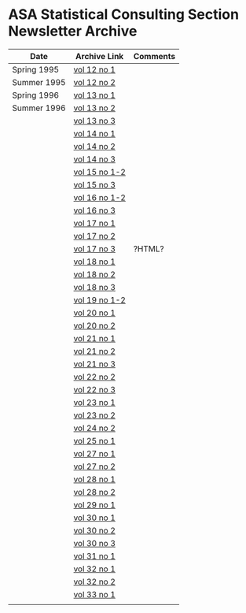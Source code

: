 # ASA Statistical Consulting Section Newsletter Archive 



|Date|Archive Link|Comments|
|---|---|---|
|Spring 1995 | [vol 12 no 1](https://web.archive.org/web/20070331051646id_/http://www.amstat.org:80/sections/cnsl/newsletter/pdf_archive/vol12no1.pdf) ||
|Summer 1995 | [vol 12 no 2](https://web.archive.org/web/20070331051646id_/http://www.amstat.org:80/sections/cnsl/newsletter/pdf_archive/vol12no2.pdf)||
|Spring 1996 |[vol 13 no 1](https://web.archive.org/web/20070331051646id_/http://www.amstat.org:80/sections/cnsl/newsletter/pdf_archive/vol13no1.pdf)||
|Summer 1996 |[vol 13 no 2](https://web.archive.org/web/20070331051646id_/http://www.amstat.org:80/sections/cnsl/newsletter/pdf_archive/vol13no2.pdf)||
||[vol 13 no 3](https://web.archive.org/web/20070331051646id_/http://www.amstat.org:80/sections/cnsl/newsletter/pdf_archive/vol13no3.pdf)||
||[vol 14 no 1](https://web.archive.org/web/20070331051646/http://www.amstat.org:80/sections/cnsl/newsletter/pdf_archive/vol14no1.pdf)||
||[vol 14 no 2](https://web.archive.org/web/20070331051646/http://www.amstat.org:80/sections/cnsl/newsletter/pdf_archive/vol14no2.pdf)||
||[vol 14 no 3](https://web.archive.org/web/20070331051646/http://www.amstat.org:80/sections/cnsl/newsletter/pdf_archive/vol14no3.pdf)||
||[vol 15 no 1-2](https://web.archive.org/web/20070331051646/http://www.amstat.org:80/sections/cnsl/newsletter/pdf_archive/vol15no1-2.pdf)||
||[vol 15 no 3](https://web.archive.org/web/20070331051646/http://www.amstat.org:80/sections/cnsl/newsletter/pdf_archive/vol15no3.pdf)||
||[vol 16 no 1-2](https://web.archive.org/web/20070331051646/http://www.amstat.org:80/sections/cnsl/newsletter/pdf_archive/vol16no1-2.pdf)||
||[vol 16 no 3](https://web.archive.org/web/20070331051646/http://www.amstat.org:80/sections/cnsl/newsletter/pdf_archive/vol16no3.pdf)||
||[vol 17 no 1](https://web.archive.org/web/20070331051646/http://www.amstat.org:80/sections/cnsl/newsletter/pdf_archive/vol17no1.pdf)||
||[vol 17 no 2](https://web.archive.org/web/20070331051646/http://www.amstat.org:80/sections/cnsl/newsletter/pdf_archive/vol17no2.pdf)||
||[vol 17 no 3](https://web.archive.org/web/20080226022338/http://www.amstat.org:80/sections/cnsl/newsletter/html_archive/vol17no3.html)| ?HTML? |
||[vol 18 no 1](https://web.archive.org/web/20070331051646/http://www.amstat.org:80/sections/cnsl/newsletter/pdf_archive/vol18no1.pdf)||
||[vol 18 no 2](https://web.archive.org/web/20070331051646/http://www.amstat.org:80/sections/cnsl/newsletter/pdf_archive/vol18no2.pdf)||
||[vol 18 no 3](https://web.archive.org/web/20070331051646/http://www.amstat.org:80/sections/cnsl/newsletter/pdf_archive/vol18no3.pdf)||
||[vol 19 no 1-2](https://web.archive.org/web/20070331051646/http://www.amstat.org:80/sections/cnsl/newsletter/pdf_archive/vol19no1-2.pdf)||
||[vol 20 no 1](https://web.archive.org/web/20070331051646/http://www.amstat.org:80/sections/cnsl/newsletter/pdf_archive/vol20no1.pdf)||
||[vol 20 no 2](https://web.archive.org/web/20070331051646/http://www.amstat.org:80/sections/cnsl/newsletter/pdf_archive/vol20no2.pdf)||
||[vol 21 no 1](https://web.archive.org/web/20070331051646/http://www.amstat.org:80/sections/cnsl/newsletter/pdf_archive/vol21no1.pdf)||
||[vol 21 no 2](https://web.archive.org/web/20070331051646/http://www.amstat.org:80/sections/cnsl/newsletter/pdf_archive/vol21no2.pdf)||
||[vol 21 no 3](https://web.archive.org/web/20070331051646/http://www.amstat.org:80/sections/cnsl/newsletter/pdf_archive/vol21no3.pdf)||
||[vol 22 no 2](https://web.archive.org/web/20070331051646/http://www.amstat.org:80/sections/cnsl/newsletter/pdf_archive/vol22no2.pdf)||
||[vol 22 no 3](https://web.archive.org/web/20070331051646/http://www.amstat.org:80/sections/cnsl/newsletter/pdf_archive/vol22no3.pdf)||
||[vol 23 no 1](https://web.archive.org/web/20070331051646/http://www.amstat.org:80/sections/cnsl/newsletter/pdf_archive/vol23no1.pdf)||
||[vol 23 no 2](https://web.archive.org/web/20070331051646/http://www.amstat.org:80/sections/cnsl/newsletter/pdf_archive/vol23no2.pdf)||
||[vol 24 no 2](https://web.archive.org/web/20220302214037/https://www.glaserconsult.com/docs/editorials/vol24no2.pdf)||
||[vol 25 no 1](https://web.archive.org/web/20130307024532/http://www.amstat.org/sections/cnsl/newsletter/pdf_archive/vol25no1.pdf)||
||[vol 27 no 1](https://web.archive.org/web/20210331051646/https://higherlogicdownload.s3.amazonaws.com/AMSTAT/f6e8f6fd-6343-44e2-aa52-8b4e405c5457/UploadedImages/Newsletters/2010%20v27.1%20CNSL%20Newsletter.pdf)||
||[vol 27 no 2](https://web.archive.org/web/20210331051646/https://higherlogicdownload.s3.amazonaws.com/AMSTAT/f6e8f6fd-6343-44e2-aa52-8b4e405c5457/UploadedImages/Newsletters/2010%20v27.2%20CNSL%20Newsletter.pdf)||
||[vol 28 no 1](https://web.archive.org/web/20210331051646/https://higherlogicdownload.s3.amazonaws.com/AMSTAT/f6e8f6fd-6343-44e2-aa52-8b4e405c5457/UploadedImages/Newsletters/2011%20v28.1%20CNSL%20Newsletter.pdf)||
||[vol 28 no 2](https://web.archive.org/web/20210331051646/https://higherlogicdownload.s3.amazonaws.com/AMSTAT/f6e8f6fd-6343-44e2-aa52-8b4e405c5457/UploadedImages/Newsletters/2011%20v28.2%20CNSL%20Newsletter.pdf)||
||[vol 29 no 1](https://web.archive.org/web/20210331051646/https://higherlogicdownload.s3.amazonaws.com/AMSTAT/f6e8f6fd-6343-44e2-aa52-8b4e405c5457/UploadedImages/Newsletters/2012%20v29.1%20CNSL%20Newsletter.pdf)||
||[vol 30 no 1](https://web.archive.org/web/20210331051646/https://higherlogicdownload.s3.amazonaws.com/AMSTAT/f6e8f6fd-6343-44e2-aa52-8b4e405c5457/UploadedImages/Newsletters/2014%20v30.1%20CNSL%20Newsletter.pdf)||
||[vol 30 no 2](https://web.archive.org/web/20210331051646/https://higherlogicdownload.s3.amazonaws.com/AMSTAT/f6e8f6fd-6343-44e2-aa52-8b4e405c5457/UploadedImages/Newsletters/2014%20v30.2%20CNSL%20Newsletter.pdf)||
||[vol 30 no 3](https://web.archive.org/web/20210331051646/https://higherlogicdownload.s3.amazonaws.com/AMSTAT/f6e8f6fd-6343-44e2-aa52-8b4e405c5457/UploadedFiles/StatisticalConsultant_v30no3.pdf)||
||[vol 31 no 1](https://web.archive.org/web/20210331051646/https://higherlogicdownload.s3.amazonaws.com/AMSTAT/f6e8f6fd-6343-44e2-aa52-8b4e405c5457/UploadedImages/StatisticalConsultant_v31no1.pdf)||
||[vol 32 no 1](https://web.archive.org/web/20210331051646/https://higherlogicdownload.s3.amazonaws.com/AMSTAT/f6e8f6fd-6343-44e2-aa52-8b4e405c5457/UploadedImages/StatisticalConsultant_v32no1.pdf)||
||[vol 32 no 2](https://web.archive.org/web/20210331051646/https://higherlogicdownload.s3.amazonaws.com/AMSTAT/f6e8f6fd-6343-44e2-aa52-8b4e405c5457/UploadedImages/Newsletters/2000s/StatisticalConsultant_v32no2.pdf)||
||[vol 33 no 1](https://web.archive.org/web/20210331051646/https://higherlogicdownload.s3.amazonaws.com/AMSTAT/f6e8f6fd-6343-44e2-aa52-8b4e405c5457/UploadedImages/Newsletters/2000s/StatisticalConsultant_Vol33No1.pdf)||
||[](https://web.archive.org/web/20210331051646/https://higherlogicdownload.s3.amazonaws.com/AMSTAT/f6e8f6fd-6343-44e2-aa52-8b4e405c5457/UploadedImages/Newsletters/2000s/StatisticalConsultant_Vol33No2.pdf)||



